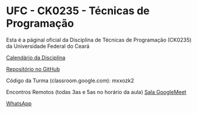 # UFC - CK0235 - Técnicas de Programação

Esta é a páginal oficial da Disciplina de Técnicas de Programação (CK0235) da Universidade Federal do Ceará

[Calendário da Disciplina](https://bit.ly/2DczRLM)

[Repositório no GitHub](https://github.com/jose-macedo/ufc-ck0235-2020)

Código da Turma (classroom.google.com): mxxozk2

Encontros Remotos (todas 3as e 5as no horário da aula)
[Sala GoogleMeet](https://meet.google.com/lookup/dhdfph2weh)

[WhatsApp](http://bit.ly/2020tecprog)



